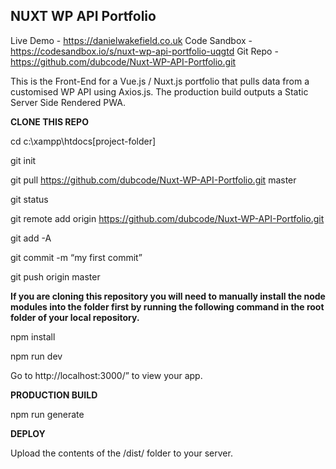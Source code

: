 ## NUXT WP API Portfolio

Live Demo - https://danielwakefield.co.uk
Code Sandbox - https://codesandbox.io/s/nuxt-wp-api-portfolio-uqgtd
Git Repo - https://github.com/dubcode/Nuxt-WP-API-Portfolio.git


This is the Front-End for a Vue.js / Nuxt.js portfolio that pulls data from a customised WP API using Axios.js.
The production build outputs a Static Server Side Rendered PWA.

**CLONE THIS REPO**

cd c:\xampp\htdocs\[project-folder]

git init

git pull https://github.com/dubcode/Nuxt-WP-API-Portfolio.git master

git status

git remote add origin https://github.com/dubcode/Nuxt-WP-API-Portfolio.git

git add -A

git commit -m “my first commit”

git push origin master

**If you are cloning this repository you will need to manually install the node modules into the folder first by running the following command in the root folder of your local repository.**

npm install

npm run dev

Go to http://localhost:3000/” to view your app.

**PRODUCTION BUILD**

npm run generate

**DEPLOY**

Upload the contents of the /dist/ folder to your server.

